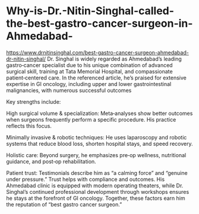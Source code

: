 # Why-is-Dr.-Nitin-Singhal-called-the-best-gastro-cancer-surgeon-in-Ahmedabad-

https://www.drnitinsinghal.com/best-gastro-cancer-surgeon-ahmedabad-dr-nitin-singhal/
Dr. Singhal is widely regarded as Ahmedabad’s leading gastro‑cancer specialist due to his unique combination of advanced surgical skill, training at Tata Memorial Hospital, and compassionate patient‑centered care. In the referenced article, he’s praised for extensive expertise in GI oncology, including upper and lower gastrointestinal malignancies, with numerous successful outcomes 

Key strengths include:

High surgical volume & specialization: Meta‑analyses show better outcomes when surgeons frequently perform a specific procedure. His practice reflects this focus.

Minimally invasive & robotic techniques: He uses laparoscopy and robotic systems that reduce blood loss, shorten hospital stays, and speed recovery.

Holistic care: Beyond surgery, he emphasizes pre‑op wellness, nutritional guidance, and post‑op rehabilitation.

Patient trust: Testimonials describe him as “a calming force” and “genuine under pressure.” Trust helps with compliance and outcomes.
His Ahmedabad clinic is equipped with modern operating theaters, while Dr. Singhal’s continued professional development through workshops ensures he stays at the forefront of GI oncology. Together, these factors earn him the reputation of “best gastro cancer surgeon.”
